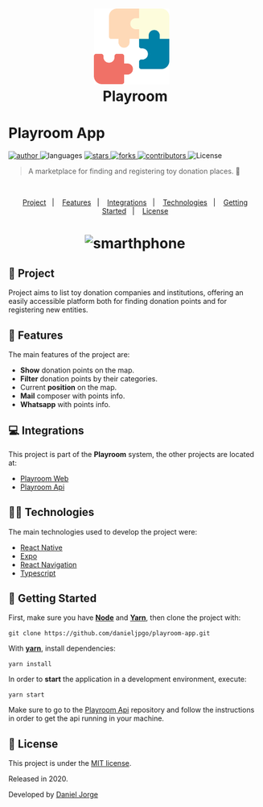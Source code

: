 <h1 align="center">
   <img
      alt="Playroom"
      title="Playroom"
      src=".github/logo.svg"
      width="150px" />
   &nbsp;<div align="center">Playroom</div>
</h1>
 
<h1> Playroom App </h1>

<p align="left">
   <a href="https://github.com/danieljpgo">
      <img
         alt="author"
         src="https://img.shields.io/badge/author-danieljpgo-0081A7?style=flat-square&labelColor=3f3d56"
      />
   </a>
   <img
      alt="languages"
      src="https://img.shields.io/github/languages/count/danieljpgo/playroom-app?color=0081A7&style=flat-square&labelColor=3f3d56"
   />
   <a href="https://github.com/danieljpgo/playroom-app/stargazers">
      <img
         alt="stars"
         src="https://img.shields.io/github/stars/danieljpgo/playroom-app?color=0081A7&style=flat-square&labelColor=3f3d56"/>
   </a>
   <a href="https://github.com/danieljpgo/playroom-app/network/members">
      <img
         alt="forks"
         src="https://img.shields.io/github/forks/danieljpgo/playroom-app?color=0081A7&style=flat-square&labelColor=3f3d56"/>
   </a>
   <a href="https://github.com/danieljpgo/playroom-app/graphs/contributors">
      <img
         alt="contributors"
         src="https://img.shields.io/github/contributors/danieljpgo/playroom-app?color=0081A7&style=flat-square&labelColor=3f3d56"/>
   </a>
  <img alt="License" src="https://img.shields.io/badge/license-MIT-0081A7?style=flat-square&labelColor=3f3d56">
</p>

> A marketplace for finding and registering toy donation places. :jigsaw:

 &nbsp;

<p align="center">
   <a href="#memo-project">Project</a>&nbsp;&nbsp;&nbsp;|&nbsp;&nbsp;&nbsp;
   <a href="#rocket-features">Features</a>&nbsp;&nbsp;&nbsp;|&nbsp;&nbsp;&nbsp;
   <a href="#computer-integrations">Integrations</a>&nbsp;&nbsp;&nbsp;|&nbsp;&nbsp;&nbsp;
   <a href="#man_technologist-technologies">Technologies</a>&nbsp;&nbsp;&nbsp;|&nbsp;&nbsp;&nbsp;
   <a href="#runner-getting-started">Getting Started</a>&nbsp;&nbsp;&nbsp;|&nbsp;&nbsp;&nbsp;
   <a href="#page_with_curl-license">License</a>
</p>

<h1 align="center">
   <img
      alt="smarthphone"
      title="Playroom"
      src=".github/anim.gif"
      width="230px" />
</h1>

## :memo: Project
Project aims to list toy donation companies and institutions, offering an easily accessible platform both for finding donation points and for registering new entities.

## :rocket: Features
The main features of the project are:
- **Show** donation points on the map.
- **Filter** donation points by their categories.
- Current **position** on the map.
- **Mail** composer with points info.
- **Whatsapp**  with points info.

## :computer: Integrations
This project is part of the **Playroom** system, the other projects are located at:
- [Playroom Web](https://github.com/danieljpgo/playroom-web)
- [Playroom Api](https://github.com/danieljpgo/playroom-api)

## :man_technologist: Technologies
The main technologies used to develop the project were:
- [React Native](https://reactnative.dev/)
- [Expo](https://expo.io/)
- [React Navigation](https://reactnavigation.org/)
- [Typescript](https://www.typescriptlang.org/)

## :runner: Getting Started
First, make sure you have **[Node](https://nodejs.org/en/)** and **[Yarn](https://yarnpkg.com/)**, then clone the project with:
```
git clone https://github.com/danieljpgo/playroom-app.git
```

With **[yarn](https://yarnpkg.com/)**, install dependencies:
```
yarn install
```
In order to **start** the application in a development environment, execute:
```
yarn start
```
Make sure to go to the [Playroom Api](https://github.com/danieljpgo/playroom-api) repository and follow the instructions in order to get the api running in your machine.

## :page_with_curl: License
This project is under the [MIT license](https://github.com/danieljpgo/playroom-app/blob/master/LICENSE).
<div>Released in 2020.</div>

Developed by [Daniel Jorge](https://github.com/danieljpgo)
